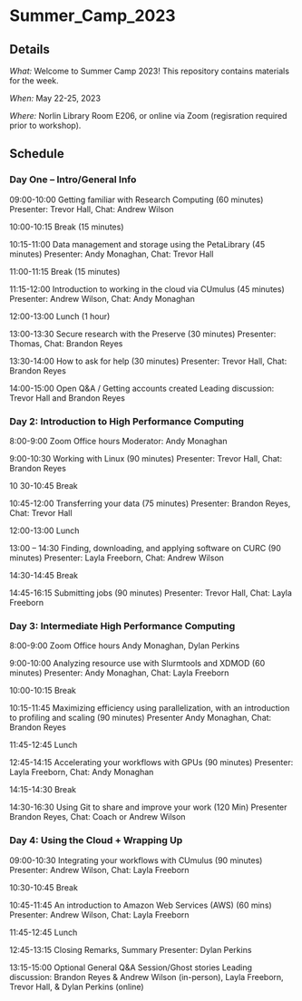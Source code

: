 # Summer_Camp_2023

## Details
_What:_ Welcome to Summer Camp 2023! This repository contains materials for the week.

_When:_ May 22-25, 2023

_Where:_ Norlin Library Room E206, or online via Zoom (regisration required prior to workshop).

## Schedule

### Day One – Intro/General Info

09:00-10:00 Getting familiar with Research Computing (60 minutes)
Presenter: Trevor Hall, Chat: Andrew Wilson

10:00-10:15 Break (15 minutes)

10:15-11:00 Data management and storage using the PetaLibrary (45 minutes)
Presenter: Andy Monaghan, Chat: Trevor Hall

11:00-11:15 Break (15 minutes)

11:15-12:00 Introduction to working in the cloud via CUmulus (45 minutes)
Presenter: Andrew Wilson, Chat: Andy Monaghan

12:00-13:00 Lunch (1 hour)

13:00-13:30 Secure research with the Preserve (30 minutes)
Presenter: Thomas, Chat: Brandon Reyes

13:30-14:00 How to ask for help (30 minutes)
Presenter: Trevor Hall, Chat: Brandon Reyes

14:00-15:00 Open Q&A / Getting accounts created
Leading discussion: Trevor Hall and Brandon Reyes


### Day 2: Introduction to High Performance Computing

8:00-9:00 Zoom Office hours
Moderator: Andy Monaghan

9:00-10:30 Working with Linux (90 minutes)
Presenter: Trevor Hall, Chat: Brandon Reyes

10 30-10:45 Break

10:45-12:00 Transferring your data (75 minutes)
Presenter: Brandon Reyes, Chat: Trevor Hall

12:00-13:00 Lunch

13:00 – 14:30 Finding, downloading, and applying software on CURC (90 minutes)
Presenter: Layla Freeborn, Chat: Andrew Wilson

14:30-14:45 Break

14:45-16:15 Submitting jobs (90 minutes)
Presenter: Trevor Hall, Chat: Layla Freeborn



### Day 3: Intermediate High Performance Computing

8:00-9:00 Zoom Office hours
Andy Monaghan, Dylan Perkins

9:00-10:00 Analyzing resource use with Slurmtools and XDMOD (60 minutes)
Presenter: Andy Monaghan, Chat: Layla Freeborn

10:00-10:15 Break


 10:15-11:45 Maximizing efficiency using parallelization, with an introduction to profiling and scaling (90 minutes)
Presenter Andy Monaghan, Chat: Brandon Reyes

11:45-12:45 Lunch

12:45-14:15 Accelerating your workflows with GPUs (90 minutes)
Presenter: Layla Freeborn, Chat: Andy Monaghan

14:15-14:30 Break

14:30-16:30 Using Git to share and improve your work (120 Min)
Presenter Brandon Reyes, Chat: Coach or Andrew Wilson

### Day 4: Using the Cloud + Wrapping Up

09:00-10:30 Integrating your workflows with CUmulus (90 minutes)
Presenter: Andrew Wilson, Chat: Layla Freeborn

10:30-10:45 Break

10:45-11:45 An introduction to Amazon Web Services (AWS) (60 mins)
Presenter: Andrew Wilson, Chat: Layla Freeborn

11:45-12:45 Lunch

12:45-13:15 Closing Remarks, Summary
Presenter: Dylan Perkins

13:15-15:00 Optional General Q&A Session/Ghost stories
Leading discussion: Brandon Reyes & Andrew Wilson (in-person), Layla Freeborn, Trevor Hall, & Dylan Perkins (online)
